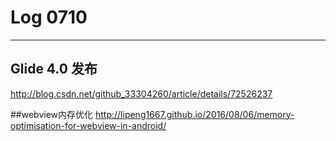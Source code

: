 # Log 0710
-----------------
## Glide 4.0 发布
<http://blog.csdn.net/github_33304260/article/details/72526237>

##webview内存优化
<http://lipeng1667.github.io/2016/08/06/memory-optimisation-for-webview-in-android/>
